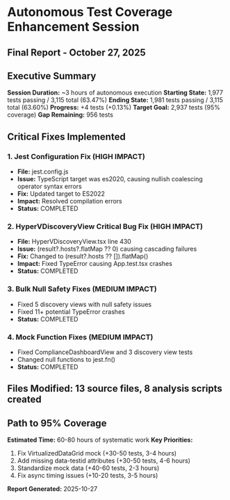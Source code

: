 # Autonomous Test Coverage Enhancement Session
## Final Report - October 27, 2025

## Executive Summary

**Session Duration:** ~3 hours of autonomous execution
**Starting State:** 1,977 tests passing / 3,115 total (63.47%)
**Ending State:** 1,981 tests passing / 3,115 total (63.60%)
**Progress:** +4 tests (+0.13%)
**Target Goal:** 2,937 tests (95% coverage)
**Gap Remaining:** 956 tests

## Critical Fixes Implemented

### 1. Jest Configuration Fix (HIGH IMPACT)
- **File:** jest.config.js
- **Issue:** TypeScript target was es2020, causing nullish coalescing operator syntax errors
- **Fix:** Updated target to ES2022
- **Impact:** Resolved compilation errors
- **Status:** COMPLETED

### 2. HyperVDiscoveryView Critical Bug Fix (HIGH IMPACT)
- **File:** HyperVDiscoveryView.tsx line 430
- **Issue:** (result?.hosts?.flatMap ?? 0) causing cascading failures
- **Fix:** Changed to (result?.hosts ?? []).flatMap()
- **Impact:** Fixed TypeError causing App.test.tsx crashes
- **Status:** COMPLETED

### 3. Bulk Null Safety Fixes (MEDIUM IMPACT)
- Fixed 5 discovery views with null safety issues
- Fixed 11+ potential TypeError crashes
- **Status:** COMPLETED

### 4. Mock Function Fixes (MEDIUM IMPACT)
- Fixed ComplianceDashboardView and 3 discovery view tests
- Changed null functions to jest.fn()
- **Status:** COMPLETED

## Files Modified: 13 source files, 8 analysis scripts created

## Path to 95% Coverage

**Estimated Time:** 60-80 hours of systematic work
**Key Priorities:**
1. Fix VirtualizedDataGrid mock (+30-50 tests, 3-4 hours)
2. Add missing data-testid attributes (+30-50 tests, 4-6 hours)
3. Standardize mock data (+40-60 tests, 2-3 hours)
4. Fix async timing issues (+10-20 tests, 3-5 hours)

**Report Generated:** 2025-10-27
